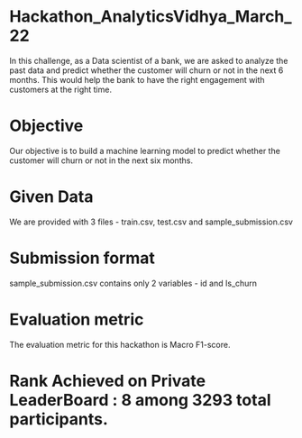 # Hackathon_AnalyticsVidhya_March_22
In this challenge, as a Data scientist of a bank, we are asked to analyze the past data and predict whether the customer will churn or not in the next 6 months. This would help the bank to have the right engagement with customers at the right time. 
# Objective 
Our objective is to build a machine learning model to predict whether the customer will churn or not in the next six months.
# Given Data
We are provided with 3 files - train.csv, test.csv and sample_submission.csv
# Submission format
sample_submission.csv contains only 2 variables - id and Is_churn
# Evaluation metric
The evaluation metric for this hackathon is Macro F1-score.
# Rank Achieved on Private LeaderBoard : 8 among 3293 total participants.

